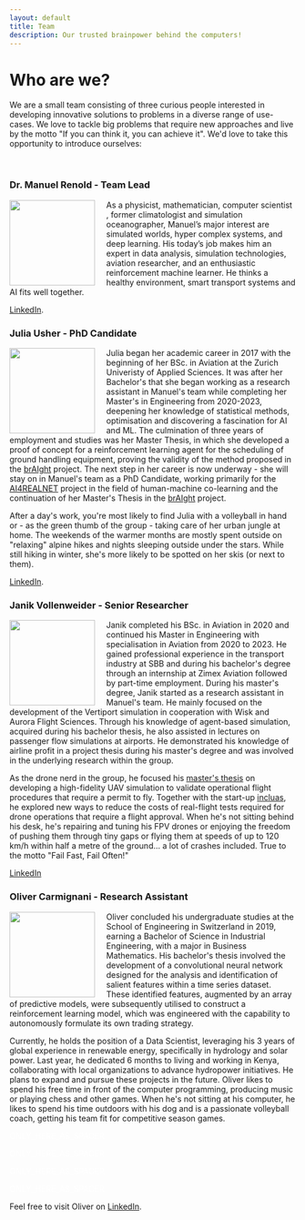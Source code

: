 ```yaml
---
layout: default
title: Team
description: Our trusted brainpower behind the computers!
---
```


# **Who are we?**
We are a small team consisting of three curious people interested in developing innovative solutions to problems in a diverse range of use-cases. We love to tackle big problems
that require new approaches and live by the motto "If you can think it, you can achieve it". We'd love to take this opportunity to introduce ourselves:

<br>

### Dr. Manuel Renold - Team Lead
<img src="./../pictures/manuel_bw2.png" align="left" height="150" style="margin-right: 20px">

As a physicist, mathematician, computer scientist , former climatologist and simulation oceanographer, Manuel’s major interest are simulated worlds, hyper complex systems, and deep learning. His today’s job makes him an expert in data analysis, simulation technologies, aviation researcher, and an enthusiastic reinforcement machine learner. He thinks a healthy environment, smart transport systems and AI fits well together. 

[LinkedIn](https://www.linkedin.com/in/manuel-renold-46b07287/).
<br>

### Julia Usher - PhD Candidate
<img src="./../pictures/julia_bw_small.jpg" align="left" height="150" style="margin-right: 20px">

Julia began her academic career in 2017 with the beginning of her BSc. in Aviation at the Zurich Univeristy of Applied Sciences. It was after her Bachelor's that she began
working as a research assistant in Manuel's team while completing her Master's in Engineering from 2020-2023, deepening her knowledge of statistical methods, optimisation
and discovering a fascination for AI and ML. The culmination of three years of employment and studies was her Master Thesis, in which she developed a proof of concept for a
reinforcement learning agent for the scheduling of ground handling equipment, proving the validity of the method proposed in the [brAIght](./projects/braight.md) project. The next step in her career
is now underway - she will stay on in Manuel's team as a PhD Candidate, working primarily for the [AI4REALNET](./projects/ai4realnet.md)
project in the field of human-machine co-learning and the continuation of her Master's Thesis in the [brAIght](./projects/braight.md) project.

After a day's work, you're most likely to find Julia with a volleyball in hand or - as the green thumb of the group - taking care of her urban jungle at home. The weekends of the warmer months are mostly spent outside on "relaxing" alpine hikes and nights sleeping outside under the stars. While still hiking in winter, she's more likely to be spotted on her skis (or next to them).

[LinkedIn](https://www.linkedin.com/in/juliausher/).
<br>

### Janik Vollenweider - Senior Researcher

<img src="./../pictures/janik_bw_small.jpg" align="left" height="150" style="margin-right: 20px">

Janik completed his BSc. in Aviation in 2020 and continued his Master in Engineering with specialisation in Aviation from 2020 to 2023. He gained professional
experience in the transport industry at SBB and during his bachelor's degree through an internship at Zimex Aviation followed by part-time employment. During his 
master's degree, Janik started as a research assistant in Manuel's team. He mainly focused on the development of the Vertiport simulation in cooperation with Wisk and 
Aurora Flight Sciences. Through his knowledge of agent-based simulation, acquired during his bachelor thesis, he also assisted in lectures on passenger flow simulations 
at airports. He demonstrated his knowledge of airline profit in a project thesis during his master's degree and was involved in the underlying research within the group.

As the drone nerd in the group, he focused his [master's thesis](./paper_theses/MT_janik_vollenweider.md) on developing a high-fidelity UAV simulation to validate operational flight procedures that require a 
permit to fly. Together with the start-up [incluas](https://incluas.ch/), he explored new ways to reduce the costs of real-flight tests required for drone operations that require a 
flight approval. When he's not sitting behind his desk, he's repairing and tuning his FPV drones or enjoying the freedom of pushing them through tiny gaps or flying 
them at speeds of up to 120 km/h within half a metre of the ground... a lot of crashes included. True to the motto "Fail Fast, Fail Often!"

[LinkedIn](https://www.linkedin.com/in/janik-vollenweider-1144bb1a2)


### Oliver Carmignani - Research Assistant
<img src="./../pictures/oliver_bw_small.jpg" align="left" height="150" style="margin-right: 20px">

Oliver concluded his undergraduate studies at the School of Engineering in Switzerland in 2019, earning a Bachelor of Science in Industrial Engineering, with a major in Business Mathematics. His bachelor's thesis involved the development of a convolutional neural network designed for the analysis and identification of salient features within a time series dataset. These identified features, augmented by an array of predictive models, were subsequently utilised to construct a reinforcement learning model, which was engineered with the capability to autonomously formulate its own trading strategy.

Currently, he holds the position of a Data Scientist, leveraging his 3 years of global experience in renewable energy, specifically in hydrology and solar power. Last year, he dedicated 6 months to living and working in Kenya, collaborating with local organizations to advance hydropower initiatives. He plans to expand and pursue these projects in the future.
Oliver likes to spend his free time in front of the computer programming, producing music or playing chess and other games. When he's not sitting at his computer, he likes to spend his time outdoors with his dog and is a passionate volleyball coach, getting his team fit for competitive season games.


<!--The code below is only used as spacer-->
<html>
  <p style="color:white;">ONLY_HERE_AS_SPACER</p>
</html>
<!--The code below is only used as spacer-->
<html>
  <p style="color:white;">ONLY_HERE_AS_SPACER</p>
</html>
<!--The code below is only used as spacer-->
<html>
  <p style="color:white;">ONLY_HERE_AS_SPACER</p>
</html>
<!--The code below is only used as spacer-->
<html>
  <p style="color:white;">ONLY_HERE_AS_SPACER</p>
</html>

Feel free to visit Oliver on [LinkedIn](https://www.linkedin.com/in/oliver-carmignani/).
<br>